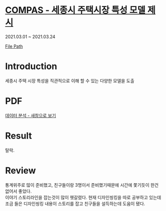 # [COMPAS - 세종시 주택시장 특성 모델 제시](https://compas.lh.or.kr/) 

2021.03.01 ~ 2021.03.24

[File Path](https://github.com/98hyun/project/tree/master/%5B%EC%84%B8%EC%A2%85%EC%8B%9C_%EC%A3%BC%ED%83%9D%EC%8B%9C%EC%9E%A5_%ED%8A%B9%EC%84%B1%EB%B6%84%EC%84%9D%5D)

# Introduction

세종시 주택 시장 특성을 직관적으로 이해 할 수 있는 다양한 모델을 도출 

# PDF

<a href="세종시주택시장분석.pdf">데이터 분석 - 새창으로 보기</a>

# Result

탈락.

# Review

통계위주로 많이 준비했고, 친구들이랑 3명이서 준비했기때문에 시간에 쫓기듯이 한건 없어서 좋았다.  
이야기 스토리라인을 잡는것이 많이 헷갈렸다. 현재 디자인씽킹을 따로 공부하고 있는데 조금 들은 디자인씽킹 내용이 스토리를 잡고 친구들을 설득하는데 도움이 됐다.